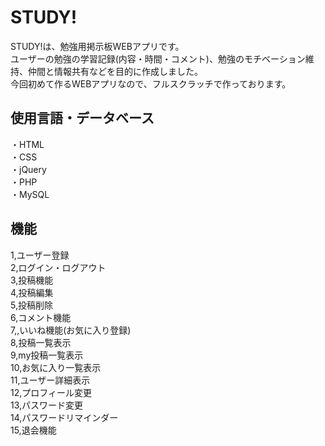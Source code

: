 # STUDY!
STUDY!は、勉強用掲示板WEBアプリです。  
ユーザーの勉強の学習記録(内容・時間・コメント)、勉強のモチベーション維持、仲間と情報共有などを目的に作成しました。  
今回初めて作るWEBアプリなので、フルスクラッチで作っております。  

## 使用言語・データベース  
・HTML  
・CSS  
・jQuery  
・PHP  
・MySQL  

## 機能  
1,ユーザー登録  
2,ログイン・ログアウト  
3,投稿機能  
4,投稿編集  
5,投稿削除  
6,コメント機能  
7,,いいね機能(お気に入り登録)  
8,投稿一覧表示  
9,my投稿一覧表示  
10,お気に入り一覧表示  
11,ユーザー詳細表示  
12,プロフィール変更  
13,パスワード変更  
14,パスワードリマインダー  
15,退会機能  
